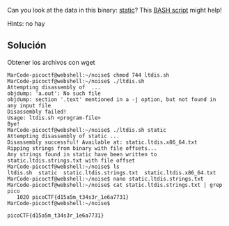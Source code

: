 Can you look at the data in this binary: [static](https://mercury.picoctf.net/static/bc72945175d643626d6ea9a689672dbd/static)? This [BASH script](https://mercury.picoctf.net/static/bc72945175d643626d6ea9a689672dbd/ltdis.sh) might help!

Hints: no hay

## Solución
Obtener los archivos con wget
```
MarCode-picoctf@webshell:~/noise$ chmod 744 ltdis.sh 
MarCode-picoctf@webshell:~/noise$ ./ltdis.sh 
Attempting disassembly of  ...
objdump: 'a.out': No such file
objdump: section '.text' mentioned in a -j option, but not found in any input file
Disassembly failed!
Usage: ltdis.sh <program-file>
Bye!
MarCode-picoctf@webshell:~/noise$ ./ltdis.sh static
Attempting disassembly of static ...
Disassembly successful! Available at: static.ltdis.x86_64.txt
Ripping strings from binary with file offsets...
Any strings found in static have been written to static.ltdis.strings.txt with file offset
MarCode-picoctf@webshell:~/noise$ ls
ltdis.sh  static  static.ltdis.strings.txt  static.ltdis.x86_64.txt
MarCode-picoctf@webshell:~/noise$ nano static.ltdis.strings.txt 
MarCode-picoctf@webshell:~/noise$ cat static.ltdis.strings.txt | grep pico
   1020 picoCTF{d15a5m_t34s3r_1e6a7731}
MarCode-picoctf@webshell:~/noise$ 
```
`picoCTF{d15a5m_t34s3r_1e6a7731}`